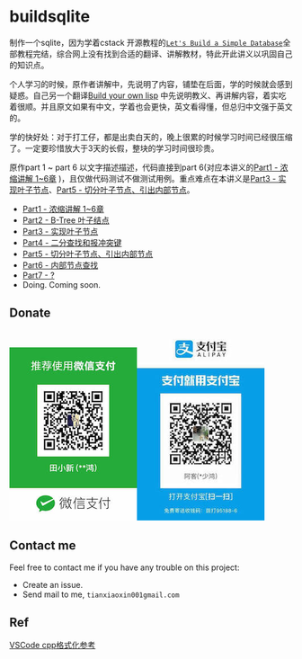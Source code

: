 # buildsqlite

制作一个sqlite，因为学着cstack 开源教程的[`Let's Build a Simple Database`](https://cstack.github.io/db_tutorial/)全部教程完结，综合网上没有找到合适的翻译、讲解教材，特此开此讲义以巩固自己的知识点。

个人学习的时候，原作者讲解中，先说明了内容，铺垫在后面，学的时候就会感到疑惑。自己另一个翻译[Build your own lisp](https://github.com/akerdi/buildyourownlisp) 中先说明教义、再讲解内容，着实吃着很顺。并且原文如果有中文，学着也会更快，英文看得懂，但总归中文强于英文的。

学的快好处：对于打工仔，都是出卖白天的，晚上很累的时候学习时间已经很压缩了。一定要珍惜放大于3天的长假，整块的学习时间很珍贵。

原作part 1 ~ part 6 以文字描述描述，代码直接到part 6(对应本讲义的[Part1 - 浓缩讲解 1~6章](./part1.md) )，且仅做代码测试不做测试用例。重点难点在本讲义是[Part3 - 实现叶子节点](./part3.md)、[Part5 - 切分叶子节点、引出内部节点](./part5.md)。

+ [Part1 - 浓缩讲解 1~6章](./part1.md)
+ [Part2 - B-Tree 叶子结点](./part2.md)
+ [Part3 - 实现叶子节点](./part3.md)
+ [Part4 - 二分查找和报冲突键](./part4.md)
+ [Part5 - 切分叶子节点、引出内部节点](./part5.md)
+ [Part6 - 内部节点查找](./part6.md)
+ [Part7 - ?](./part7.md)
+ Doing. Coming soon.

## Donate

![wechat](./images/donate/wechatPay-8.jpeg)![alipay](./images/donate/aliPay-8.jpeg)

## Contact me

Feel free to contact me if you have any trouble on this project:

+ Create an issue.
+ Send mail to me, `tianxiaoxin001gmail.com`

## Ref

[VSCode cpp格式化参考](https://zhuanlan.zhihu.com/p/356143396)
